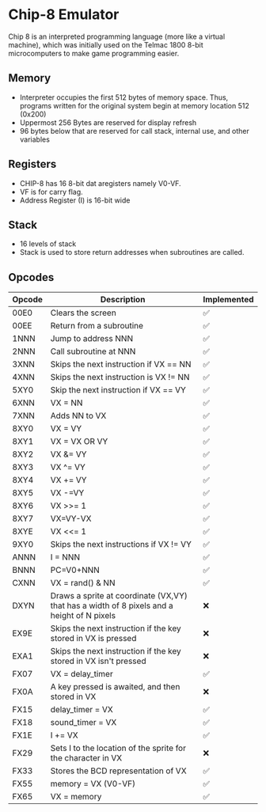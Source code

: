 # Chip-8 Emulator

Chip 8 is an interpreted programming language (more like a virtual machine), which was initially used on the Telmac 1800 8-bit microcomputers to make game programming easier.

## Memory
- Interpreter occupies the first 512 bytes of memory space. Thus, programs written for the original system begin at memory location 512 (0x200)
- Uppermost 256 Bytes are reserved for display refresh
- 96 bytes below that are reserved for call stack, internal use, and other variables

## Registers
- CHIP-8 has 16 8-bit dat aregisters namely V0-VF.
- VF is for carry flag.
- Address Register (I) is 16-bit wide

## Stack
- 16 levels of stack
- Stack is used to store return addresses when subroutines are called.

## Opcodes

| Opcode | Description | Implemented |
| ------- | ----------- | ----------- |
| 00E0    | Clears the screen | :white_check_mark:|
| 00EE    | Return from a subroutine | :white_check_mark:|
| 1NNN    | Jump to address NNN | :white_check_mark:|
| 2NNN    | Call subroutine at NNN | :white_check_mark:|
| 3XNN    | Skips the next instruction if VX == NN | :white_check_mark:|
| 4XNN    | Skips the next instruction is VX != NN | :white_check_mark:|
| 5XY0    | Skip the next instruction if VX == VY | :white_check_mark:|
| 6XNN    | VX = NN | :white_check_mark:|
| 7XNN    | Adds NN to VX | :white_check_mark:|
| 8XY0    | VX = VY | :white_check_mark:|
| 8XY1    | VX = VX OR VY | :white_check_mark:|
| 8XY2    | VX &= VY | :white_check_mark:|
| 8XY3    | VX ^= VY | :white_check_mark:|
| 8XY4    | VX += VY | :white_check_mark:|
| 8XY5    | VX -=VY | :white_check_mark:|
| 8XY6    | VX >>= 1 | :white_check_mark:|
| 8XY7    | VX=VY-VX | :white_check_mark:|
| 8XYE    | VX <<= 1 | :white_check_mark:|
| 9XY0    | Skips the next instructions if VX != VY | :white_check_mark:|
| ANNN    | I = NNN | :white_check_mark:|
| BNNN    | PC=V0+NNN | :white_check_mark:|
| CXNN    | VX = rand() & NN | :white_check_mark:|
| DXYN    | Draws a sprite at coordinate (VX,VY) that has a width of 8 pixels and a height of N pixels | :x:|
| EX9E    | Skips the next instruction if the key stored in VX is pressed | :x:|
| EXA1    | Skips the next instruction if the key stored in VX isn't pressed | :x:|
| FX07    | VX = delay_timer | :white_check_mark:|
| FX0A    | A key pressed is awaited, and then stored in VX | :x:|
| FX15    | delay_timer = VX | :white_check_mark:|
| FX18    | sound_timer = VX | :white_check_mark:|
| FX1E    | I += VX | :white_check_mark:|
| FX29    | Sets I to the location of the sprite for the character in VX | :x:|
| FX33    | Stores the BCD representation of VX | :white_check_mark:|
| FX55    | memory = VX (V0-VF) | :white_check_mark:|
| FX65    | VX = memory | :white_check_mark:|
